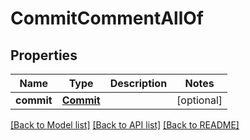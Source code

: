 # CommitCommentAllOf

## Properties
Name | Type | Description | Notes
------------ | ------------- | ------------- | -------------
**commit** | [**Commit**](Commit.md) |  | [optional] 

[[Back to Model list]](../README.md#documentation-for-models) [[Back to API list]](../README.md#documentation-for-api-endpoints) [[Back to README]](../README.md)


